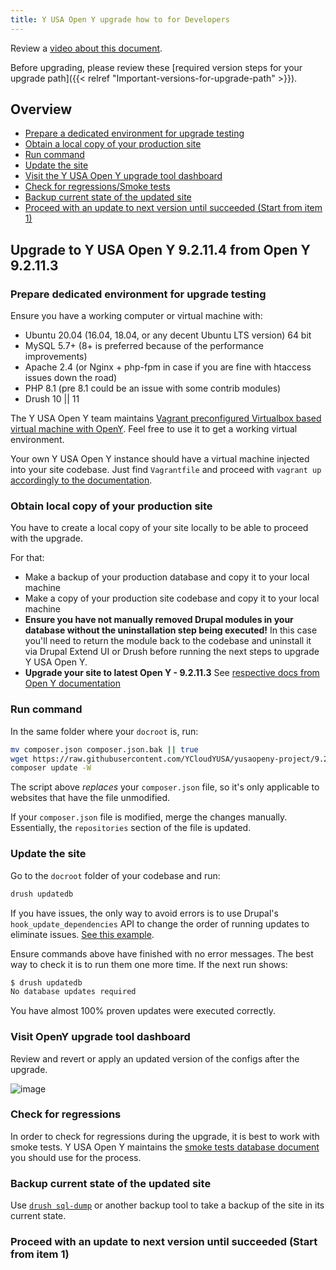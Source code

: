```yaml
---
title: Y USA Open Y upgrade how to for Developers
---
```


Review a [video about this document](https://youtu.be/geeO2goJo9s).

Before upgrading, please review these [required version steps for your upgrade path]({{< relref "Important-versions-for-upgrade-path" >}}).

## Overview

- [Prepare a dedicated environment for upgrade testing](#prepare-dedicated-environment-for-upgrade-testing)
- [Obtain a local copy of your production site](#obtain-local-copy-of-your-production-site)
- [Run command](#run-command)
- [Update the site](#update-the-site)
- [Visit the Y USA Open Y upgrade tool dashboard](#visit-openy-upgrade-tool-dashboard)
- [Check for regressions/Smoke tests](#check-for-regressions)
- [Backup current state of the updated site](#backup-current-state-of-the-updated-site)
- [Proceed with an update to next version until succeeded (Start from item 1)](#proceed-with-an-update-to-next-version-until-succeeded-start-from-item-1)

## Upgrade to Y USA Open Y 9.2.11.4 from Open Y 9.2.11.3

### Prepare dedicated environment for upgrade testing

Ensure you have a working computer or virtual machine with:

- Ubuntu 20.04 (16.04, 18.04, or any decent Ubuntu LTS version) 64 bit
- MySQL 5.7+ (8+ is preferred because of the performance improvements)
- Apache 2.4 (or Nginx + php-fpm in case if you are fine with htaccess issues down the road)
- PHP 8.1 (pre 8.1 could be an issue with some contrib modules)
- Drush 10 || 11 

The Y USA Open Y team maintains [Vagrant preconfigured Virtualbox based virtual machine with OpenY](https://github.com/YCloudYUSA/yusaopeny-cibox-vm). Feel free to use it to get a working virtual environment.

Your own Y USA Open Y instance should have a virtual machine injected into your site codebase. Just find ```Vagrantfile``` and proceed with ```vagrant up``` [accordingly to the documentation](https://github.com/ymcatwincities/openy-cibox-vm/blob/master/README.md).

### Obtain local copy of your production site

You have to create a local copy of your site locally to be able to proceed with the upgrade.

For that:

- Make a backup of your production database and copy it to your local machine
- Make a copy of your production site codebase and copy it to your local machine
- **Ensure you have not manually removed Drupal modules in your database without the uninstallation step being executed!** In this case you'll need to return the module back to the codebase and uninstall it via Drupal Extend UI or Drush before running the next steps to upgrade Y USA Open Y.
- **Upgrade your site to latest Open Y - 9.2.11.3** See [respective docs from Open Y documentation](https://github.com/open-y-subprojects/openy_docs/blob/main/content/en/docs/wiki/OpenY-upgrade-how-to-for-Developers.md)

### Run command 

In the same folder where your `docroot` is, run:

```sh
mv composer.json composer.json.bak || true
wget https://raw.githubusercontent.com/YCloudYUSA/yusaopeny-project/9.2.x/composer.json
composer update -W
```

The script above *replaces* your `composer.json` file, so it's only applicable to websites that have the file unmodified.

If your `composer.json` file is modified, merge the changes manually. Essentially, the `repositories` section of the file is updated.

### Update the site

Go to the `docroot` folder of your codebase and run:

```sh
drush updatedb
```

If you have issues, the only way to avoid errors is to use Drupal's `hook_update_dependencies` API to change the order of running updates to eliminate issues. [See this example](https://github.com/YCloudYUSA/yusaopeny/pull/1560/files).

Ensure commands above have finished with no error messages. The best way to check it is to run them one more time. If the next run shows:

```sh
$ drush updatedb
No database updates required                                                                                    [success]                               
```

You have almost 100% proven updates were executed correctly.


### Visit OpenY upgrade tool dashboard

Review and revert or apply an updated version of the configs after the upgrade.

![image](https://user-images.githubusercontent.com/563412/55151463-01759b00-5157-11e9-878e-dc744698a021.png)

### Check for regressions

In order to check for regressions during the upgrade, it is best to work with smoke tests. Y USA Open Y maintains the [smoke tests database document](https://docs.google.com/spreadsheets/d/1yLUkMgJKK94hABy107_V-1AcJbRSSEf2s4wsQto1wfI/edit?usp=sharing) you should use for the process.

### Backup current state of the updated site

Use [`drush sql-dump`](https://www.drush.org/latest/commands/sql_dump/) or another backup tool to take a backup of the site in its current state.

### Proceed with an update to next version until succeeded (Start from item 1)


